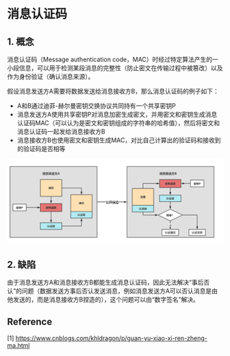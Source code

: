 # 消息认证码

## 1. 概念

消息认证码（Message authentication code，MAC）时经过特定算法产生的一小段信息，可以用于检测某段消息的完整性（防止密文在传输过程中被篡改）以及作为身份验证（确认消息来源）。

假设消息发送方A需要将数据发送给消息接收方B，那么消息认证码的例子如下：

* A和B通过迪菲-赫尔曼密钥交换协议共同持有一个共享密钥P
* 消息发送方A使用共享密钥P对消息加密生成密文，并用密文和密钥生成消息认证码MAC（可以认为是密文和密钥组成的字符串的哈希值），然后将密文和消息认证码一起发给消息接收方B
* 消息接收方B也使用密文和密钥生成MAC，对比自己计算出的验证码和接收到的验证码是否相等

![image-20211219185046707](image/image-20211219185046707.png)

## 2. 缺陷

由于消息发送方A和消息接收方B都能生成消息认证码，因此无法解决“事后否认”的问题（数据发送方事后否认发送消息，例如消息发送方A可以否认消息是由他发送的，而是消息接收方B捏造的），这个问题可以由“数字签名”解决。

## Reference

[1] <https://www.cnblogs.com/khldragon/p/guan-yu-xiao-xi-ren-zheng-ma.html>

